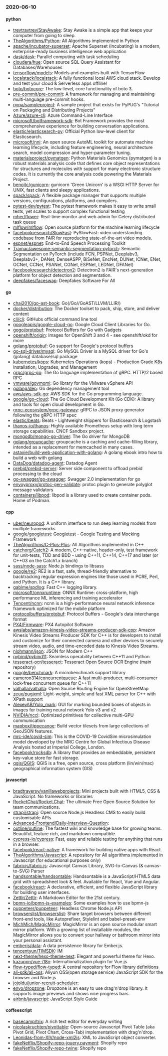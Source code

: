 ### 2020-06-10

#### python
* [trevtravtrev/StayAwake](https://github.com/trevtravtrev/StayAwake): Stay Awake is a simple app that keeps your computer from going to sleep.
* [TheAlgorithms/Python](https://github.com/TheAlgorithms/Python): All Algorithms implemented in Python
* [apache/incubator-superset](https://github.com/apache/incubator-superset): Apache Superset (incubating) is a modern, enterprise-ready business intelligence web application
* [dask/dask](https://github.com/dask/dask): Parallel computing with task scheduling
* [cloudera/hue](https://github.com/cloudera/hue): Open source SQL Query Assistant for Databases/Warehouses
* [tensorflow/models](https://github.com/tensorflow/models): Models and examples built with TensorFlow
* [localstack/localstack](https://github.com/localstack/localstack):  A fully functional local AWS cloud stack. Develop and test your cloud & Serverless apps offline!
* [boto/botocore](https://github.com/boto/botocore): The low-level, core functionality of boto 3.
* [pre-commit/pre-commit](https://github.com/pre-commit/pre-commit): A framework for managing and maintaining multi-language pre-commit hooks.
* [pypa/sampleproject](https://github.com/pypa/sampleproject): A sample project that exists for PyPUG's "Tutorial on Packaging and Distributing Projects"
* [Azure/azure-cli](https://github.com/Azure/azure-cli): Azure Command-Line Interface
* [microsoft/botframework-sdk](https://github.com/microsoft/botframework-sdk): Bot Framework provides the most comprehensive experience for building conversation applications.
* [elastic/elasticsearch-py](https://github.com/elastic/elasticsearch-py): Official Python low-level client for Elasticsearch.
* [microsoft/nni](https://github.com/microsoft/nni): An open source AutoML toolkit for automate machine learning lifecycle, including feature engineering, neural architecture search, model compression and hyper-parameter tuning.
* [materialsproject/pymatgen](https://github.com/materialsproject/pymatgen): Python Materials Genomics (pymatgen) is a robust materials analysis code that defines core object representations for structures and molecules with support for many electronic structure codes. It is currently the core analysis code powering the Materials Project.
* [benoitc/gunicorn](https://github.com/benoitc/gunicorn): gunicorn 'Green Unicorn' is a WSGI HTTP Server for UNIX, fast clients and sleepy applications.
* [spack/spack](https://github.com/spack/spack): A flexible package manager that supports multiple versions, configurations, platforms, and compilers.
* [pytest-dev/pytest](https://github.com/pytest-dev/pytest): The pytest framework makes it easy to write small tests, yet scales to support complex functional testing
* [mher/flower](https://github.com/mher/flower): Real-time monitor and web admin for Celery distributed task queue
* [mlflow/mlflow](https://github.com/mlflow/mlflow): Open source platform for the machine learning lifecycle
* [facebookresearch/SlowFast](https://github.com/facebookresearch/SlowFast): PySlowFast: video understanding codebase from FAIR for reproducing state-of-the-art video models.
* [espnet/espnet](https://github.com/espnet/espnet): End-to-End Speech Processing Toolkit
* [Tramac/awesome-semantic-segmentation-pytorch](https://github.com/Tramac/awesome-semantic-segmentation-pytorch): Semantic Segmentation on PyTorch (include FCN, PSPNet, Deeplabv3, Deeplabv3+, DANet, DenseASPP, BiSeNet, EncNet, DUNet, ICNet, ENet, OCNet, CCNet, PSANet, CGNet, ESPNet, LEDNet, DFANet)
* [facebookresearch/detectron2](https://github.com/facebookresearch/detectron2): Detectron2 is FAIR's next-generation platform for object detection and segmentation.
* [deepfakes/faceswap](https://github.com/deepfakes/faceswap): Deepfakes Software For All

#### go
* [chai2010/go-ast-book](https://github.com/chai2010/go-ast-book):  Go(/Go//GoAST/LLVM/LLIR/)
* [docker/distribution](https://github.com/docker/distribution): The Docker toolset to pack, ship, store, and deliver content
* [cli/cli](https://github.com/cli/cli): GitHubs official command line tool
* [googleapis/google-cloud-go](https://github.com/googleapis/google-cloud-go): Google Cloud Client Libraries for Go.
* [gogo/protobuf](https://github.com/gogo/protobuf): Protocol Buffers for Go with Gadgets
* [openshift/origin](https://github.com/openshift/origin): Images for OpenShift 3 and 4 - see openshift/okd for more
* [golang/protobuf](https://github.com/golang/protobuf): Go support for Google's protocol buffers
* [go-sql-driver/mysql](https://github.com/go-sql-driver/mysql): Go MySQL Driver is a MySQL driver for Go's (golang) database/sql package
* [kubernetes/kops](https://github.com/kubernetes/kops): Kubernetes Operations (kops) - Production Grade K8s Installation, Upgrades, and Management
* [grpc/grpc-go](https://github.com/grpc/grpc-go): The Go language implementation of gRPC. HTTP/2 based RPC
* [vmware/govmomi](https://github.com/vmware/govmomi): Go library for the VMware vSphere API
* [golang/dep](https://github.com/golang/dep): Go dependency management tool
* [aws/aws-sdk-go](https://github.com/aws/aws-sdk-go): AWS SDK for the Go programming language.
* [google/go-cloud](https://github.com/google/go-cloud): The Go Cloud Development Kit (Go CDK): A library and tools for open cloud development in Go.
* [grpc-ecosystem/grpc-gateway](https://github.com/grpc-ecosystem/grpc-gateway): gRPC to JSON proxy generator following the gRPC HTTP spec
* [elastic/beats](https://github.com/elastic/beats):  Beats - Lightweight shippers for Elasticsearch & Logstash
* [thanos-io/thanos](https://github.com/thanos-io/thanos): Highly available Prometheus setup with long term storage capabilities. CNCF Sandbox project.
* [mongodb/mongo-go-driver](https://github.com/mongodb/mongo-go-driver): The Go driver for MongoDB
* [golang/groupcache](https://github.com/golang/groupcache): groupcache is a caching and cache-filling library, intended as a replacement for memcached in many cases.
* [astaxie/build-web-application-with-golang](https://github.com/astaxie/build-web-application-with-golang): A golang ebook intro how to build a web with golang
* [DataDog/datadog-agent](https://github.com/DataDog/datadog-agent): Datadog Agent
* [prebid/prebid-server](https://github.com/prebid/prebid-server): Server side component to offload prebid processing to the cloud
* [go-swagger/go-swagger](https://github.com/go-swagger/go-swagger): Swagger 2.0 implementation for go
* [envoyproxy/protoc-gen-validate](https://github.com/envoyproxy/protoc-gen-validate): protoc plugin to generate polyglot message validators
* [containers/libpod](https://github.com/containers/libpod): libpod is a library used to create container pods. Home of Podman.

#### cpp
* [uber/neuropod](https://github.com/uber/neuropod): A uniform interface to run deep learning models from multiple frameworks
* [google/googletest](https://github.com/google/googletest): Googletest - Google Testing and Mocking Framework
* [TheAlgorithms/C-Plus-Plus](https://github.com/TheAlgorithms/C-Plus-Plus): All Algorithms implemented in C++
* [catchorg/Catch2](https://github.com/catchorg/Catch2): A modern, C++-native, header-only, test framework for unit-tests, TDD and BDD - using C++11, C++14, C++17 and later (or C++03 on the Catch1.x branch)
* [sass/node-sass](https://github.com/sass/node-sass):  Node.js bindings to libsass
* [google/re2](https://github.com/google/re2): RE2 is a fast, safe, thread-friendly alternative to backtracking regular expression engines like those used in PCRE, Perl, and Python. It is a C++ library.
* [gabime/spdlog](https://github.com/gabime/spdlog): Fast C++ logging library.
* [microsoft/onnxruntime](https://github.com/microsoft/onnxruntime): ONNX Runtime: cross-platform, high performance ML inferencing and training accelerator
* [Tencent/ncnn](https://github.com/Tencent/ncnn): ncnn is a high-performance neural network inference framework optimized for the mobile platform
* [protocolbuffers/protobuf](https://github.com/protocolbuffers/protobuf): Protocol Buffers - Google's data interchange format
* [PX4/Firmware](https://github.com/PX4/Firmware): PX4 Autopilot Software
* [awslabs/amazon-kinesis-video-streams-producer-sdk-cpp](https://github.com/awslabs/amazon-kinesis-video-streams-producer-sdk-cpp): Amazon Kinesis Video Streams Producer SDK for C++ is for developers to install and customize for their connected camera and other devices to securely stream video, audio, and time-encoded data to Kinesis Video Streams.
* [nlohmann/json](https://github.com/nlohmann/json): JSON for Modern C++
* [pybind/pybind11](https://github.com/pybind/pybind11): Seamless operability between C++11 and Python
* [tesseract-ocr/tesseract](https://github.com/tesseract-ocr/tesseract): Tesseract Open Source OCR Engine (main repository)
* [google/benchmark](https://github.com/google/benchmark): A microbenchmark support library
* [cameron314/concurrentqueue](https://github.com/cameron314/concurrentqueue): A fast multi-producer, multi-consumer lock-free concurrent queue for C++11
* [valhalla/valhalla](https://github.com/valhalla/valhalla): Open Source Routing Engine for OpenStreetMap
* [zeux/pugixml](https://github.com/zeux/pugixml): Light-weight, simple and fast XML parser for C++ with XPath support
* [AlexeyAB/Yolo_mark](https://github.com/AlexeyAB/Yolo_mark): GUI for marking bounded boxes of objects in images for training neural network Yolo v3 and v2
* [NVIDIA/nccl](https://github.com/NVIDIA/nccl): Optimized primitives for collective multi-GPU communication
* [mapbox/tippecanoe](https://github.com/mapbox/tippecanoe): Build vector tilesets from large collections of GeoJSON features.
* [mrc-ide/covid-sim](https://github.com/mrc-ide/covid-sim): This is the COVID-19 CovidSim microsimulation model developed by the MRC Centre for Global Infectious Disease Analysis hosted at Imperial College, London.
* [facebook/rocksdb](https://github.com/facebook/rocksdb): A library that provides an embeddable, persistent key-value store for fast storage.
* [qgis/QGIS](https://github.com/qgis/QGIS): QGIS is a free, open source, cross platform (lin/win/mac) geographical information system (GIS)

#### javascript
* [bradtraversy/vanillawebprojects](https://github.com/bradtraversy/vanillawebprojects): Mini projects built with HTML5, CSS & JavaScript. No frameworks or libraries
* [RocketChat/Rocket.Chat](https://github.com/RocketChat/Rocket.Chat): The ultimate Free Open Source Solution for team communications.
* [strapi/strapi](https://github.com/strapi/strapi):  Open source Node.js Headless CMS to easily build customisable APIs
* [Advanced-Frontend/Daily-Interview-Question](https://github.com/Advanced-Frontend/Daily-Interview-Question): 
* [outline/outline](https://github.com/outline/outline): The fastest wiki and knowledge base for growing teams. Beautiful, feature rich, and markdown compatible.
* [cypress-io/cypress](https://github.com/cypress-io/cypress): Fast, easy and reliable testing for anything that runs in a browser.
* [facebook/react-native](https://github.com/facebook/react-native): A framework for building native apps with React.
* [TheAlgorithms/Javascript](https://github.com/TheAlgorithms/Javascript): A repository for All algorithms implemented in Javascript (for educational purposes only)
* [fabricjs/fabric.js](https://github.com/fabricjs/fabric.js): Javascript Canvas Library, SVG-to-Canvas (& canvas-to-SVG) Parser
* [handsontable/handsontable](https://github.com/handsontable/handsontable): Handsontable is a JavaScript/HTML5 data grid with spreadsheet look & feel. Available for React, Vue and Angular.
* [facebook/react](https://github.com/facebook/react): A declarative, efficient, and flexible JavaScript library for building user interfaces.
* [Zettlr/Zettlr](https://github.com/Zettlr/Zettlr): A Markdown Editor for the 21st century.
* [bpmn-io/bpmn-js-examples](https://github.com/bpmn-io/bpmn-js-examples): Some examples how to use bpmn-js
* [puppeteer/puppeteer](https://github.com/puppeteer/puppeteer): Headless Chrome Node.js API
* [browserslist/browserslist](https://github.com/browserslist/browserslist):  Share target browsers between different front-end tools, like Autoprefixer, Stylelint and babel-preset-env
* [MichMich/MagicMirror](https://github.com/MichMich/MagicMirror): MagicMirror is an open source modular smart mirror platform. With a growing list of installable modules, the MagicMirror allows you to convert your hallway or bathroom mirror into your personal assistant.
* [emberjs/data](https://github.com/emberjs/data): A data persistence library for Ember.js.
* [tencentyun/TIMSDK](https://github.com/tencentyun/TIMSDK):  IM 
* [next-theme/hexo-theme-next](https://github.com/next-theme/hexo-theme-next):  Elegant and powerful theme for Hexo.
* [kazupon/vue-i18n](https://github.com/kazupon/vue-i18n):  Internationalization plugin for Vue.js
* [flow-typed/flow-typed](https://github.com/flow-typed/flow-typed): A central repository for Flow library definitions
* [ali-sdk/ali-oss](https://github.com/ali-sdk/ali-oss): Aliyun OSS(open storage service) JavaScript SDK for the browser and Node.js
* [jojoldu/junior-recruit-scheduler](https://github.com/jojoldu/junior-recruit-scheduler):    
* [enyo/dropzone](https://github.com/enyo/dropzone): Dropzone is an easy to use drag'n'drop library. It supports image previews and shows nice progress bars.
* [airbnb/javascript](https://github.com/airbnb/javascript): JavaScript Style Guide

#### coffeescript
* [basecamp/trix](https://github.com/basecamp/trix): A rich text editor for everyday writing
* [nicolaskruchten/pivottable](https://github.com/nicolaskruchten/pivottable): Open-source Javascript Pivot Table (aka Pivot Grid, Pivot Chart, Cross-Tab) implementation with drag'n'drop.
* [Leonidas-from-XIV/node-xml2js](https://github.com/Leonidas-from-XIV/node-xml2js): XML to JavaScript object converter.
* [fakeNetflix/Shopify-repo-jquery.payment](https://github.com/fakeNetflix/Shopify-repo-jquery.payment): Shopify repo
* [fakeNetflix/Shopify-repo-twine](https://github.com/fakeNetflix/Shopify-repo-twine): Shopify repo
